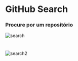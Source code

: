 # GitHub Search

### Procure por um repositório
![search](https://github.com/betortizPSG/api-github-dev/assets/117731405/0ea9e551-6e2f-4821-a342-6694c615343f)

#

![search2](https://github.com/betortizPSG/api-github-dev/assets/117731405/bd26f3d1-97fa-4bc4-b1f8-380e331a85bb)
